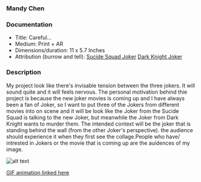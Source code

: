 ### Mandy Chen

### Documentation
* Title: Careful...
* Medium: Print + AR
* Dimensions/duration: 11 x 5.7 Inches
* Attribution (burrow and tell): 
   [Sucide Squad Joker]( https://variety.com/2017/film/news/jared-leto-margot-robbie-joker-harley-quinn-movie-1202537688/)
    [Dark Knight Joker](https://www.hiclipart.com/free-transparent-background-png-clipart-dgejr)

### Description
My project look like there's invisable tension between the three jokers. It will sound quite and it will feels nervous.
The personal motivation behind thie project is because the new joker movies is coming up and I have always been a fan of Joker, so I want to put three of the Jokers from different movies into on scene and it will be look like the Joker from the Sucide Squad is talking to the new Joker, but meanwhile the Joker from Dark Knight wants to murder them. 
The intended context will be the joker that is standing behind the wall (from the other Joker's perspective). the audience should experience it when they first see the collage.People who have/ intrested in Jokers or the movie that is coming up are the auidences of my image.

![alt text](https://i.imgur.com/OMIls5M.jpg)

[GIF animation linked here](https://media.giphy.com/media/j2pvE1PRQbPOvGLWpM/giphy.gif)
